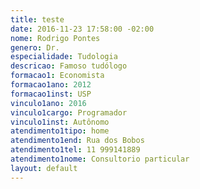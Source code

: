 ```yaml
---
title: teste
date: 2016-11-23 17:58:00 -02:00
nome: Rodrigo Pontes
genero: Dr.
especialidade: Tudologia
descricao: Famoso tudólogo
formacao1: Economista
formacao1ano: 2012
formacao1inst: USP
vinculo1ano: 2016
vinculo1cargo: Programador
vinculo1inst: Autônomo
atendimento1tipo: home
atendimento1end: Rua dos Bobos
atendimento1tel: 11 999141889
atendimento1nome: Consultorio particular
layout: default
---
```


